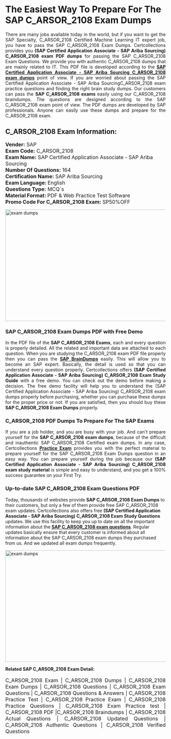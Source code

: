 <h1>The Easiest Way To Prepare For The SAP C_ARSOR_2108 Exam Dumps</h1> <p style="text-align:justify">There are many jobs available today in the world, but if you want to get the SAP Specialty, C_ARSOR_2108 Certified Machine Learning IT expert job, you have to pass the SAP C_ARSOR_2108 Exam Dumps. Certcollections provides you <strong>(SAP Certified Application Associate - SAP Ariba Sourcing) C_ARSOR_2108 exam PDF dumps</strong> for passing the SAP C_ARSOR_2108 Exam Questions. We provide you with authentic C_ARSOR_2108 dumps that are mainly related to IT. This PDF file is developed according to the <a href="https://www.certsofficial.com/sap/c_arsor_2108-questions"><strong>SAP Certified Application Associate - SAP Ariba Sourcing C_ARSOR_2108 exam dumps</strong></a> point of view. If you are worried about passing the SAP Certified Application Associate - SAP Ariba SourcingC_ARSOR_2108 exam practice questions and finding the right brain study dumps. Our customers can pass the <strong>SAP C_ARSOR_2108 exams </strong>easily using our C_ARSOR_2108 braindumps. The questions are designed according to the SAP C_ARSOR_2108 exam point of view. The PDF dumps are developed by SAP professionals. Anyone can easily use these dumps and prepare for the C_ARSOR_2108 exam.</p> <h2><strong>C_ARSOR_2108 Exam Information:</strong></h2> <p><span style="font-size:16px"><strong>Vender:</strong> SAP<br /> <strong>Exam Code:</strong> C_ARSOR_2108<br /> <strong>Exam Name:</strong> SAP Certified Application Associate - SAP Ariba Sourcing<br /> <strong>Number Of Questions:</strong> 164<br /> <strong>Certification Name:</strong> SAP Ariba Sourcing<br /> <strong>Exam Language: </strong>English<br /> <strong>Questions Type:</strong> MCQ`s<br /> <strong>Material Format: </strong>PDF & Web Practice Test Software<br /> <strong>Promo Code For C_ARSOR_2108 Exam:</strong> SP50%OFF</span></p> <p><a href="https://www.certsofficial.com/sap/c_arsor_2108-questions" rel="no-follow"><img alt="exam dumps" src="https://www.certcollections.com/uploads/content/certsofficial.jpg" style="height:350px; width:750px" /></a></p> <h3><strong>SAP C_ARSOR_2108 Exam Dumps PDF with Free Demo</strong></h3> <p style="text-align:justify">In the PDF file of the <strong>SAP C_ARSOR_2108 Exams</strong>, each and every question is properly detailed. All the related and important data are attached to each question. When you are studying the C_ARSOR_2108 exam PDF file properly then you can pass the <a href="https://www.certsofficial.com/sap-dumps"><strong>SAP BrainDumps</strong></a> easily. This will allow you to become an SAP expert. Basically, the detail is used so that you can understand every question properly. Certcollections offers <strong>(SAP Certified Application Associate - SAP Ariba Sourcing) C_ARSOR_2108 Exam Study Guide</strong> with a free demo. You can check out the demo before making a decision. The free demo facility will help you to understand the (SAP Certified Application Associate - SAP Ariba Sourcing) C_ARSOR_2108 exam dumps properly before purchasing, whether you can purchase these dumps for the proper price or not. If you are satisfied, then you should buy these <strong>SAP C_ARSOR_2108 Exam Dumps</strong> properly.</p> <h3><strong>C_ARSOR_2108 PDF Dumps To Prepare For The SAP Exams</strong></h3> <p style="text-align:justify">If you are a job holder, and you are busy with your job. And can't prepare yourself for the <strong>SAP C_ARSOR_2108 exam dumps</strong>, because of the difficult and inauthentic SAP C_ARSOR_2108 Certified exam dumps. In any case, Certcollections <strong><a href="https://www.certsofficial.com/">Practice Exam</a></strong> provides you with the perfect material to prepare yourself for the SAP C_ARSOR_2108 Exam Dumps question in an easy way. You can prepare yourself during the job because our <strong>(SAP Certified Application Associate - SAP Ariba Sourcing) C_ARSOR_2108 exam study material</strong> is simple and easy to understand, and you get a 100% success guarantee on your First Try.</p> <h3><strong>Up-to-date SAP C_ARSOR_2108 Exam Questions PDF</strong></h3> <p>Today, thousands of websites provide <strong>SAP C_ARSOR_2108 Exam Dumps</strong> to their customers, but only a few of them provide free SAP C_ARSOR_2108 exam updates. Certcollections also offers free <strong>(SAP Certified Application Associate - SAP Ariba Sourcing) C_ARSOR_2108 Exam Study Questions</strong> updates. We use this facility to keep you up to date on all the important information about the <a href="https://www.certsofficial.com/sap/c_arsor_2108-questions"><strong>SAP C_ARSOR_2108 exam questions</strong></a>. Regular updates basically ensure that every customer is informed about all information about the SAP C_ARSOR_2108 exam dumps they purchased from us. And we updated all exam dumps frequently.</p> <p><a href="https://www.certsofficial.com/sap/c_arsor_2108-questions"><img alt="exam dumps " src="https://www.certcollections.com/uploads/content/certsofficial2.jpg" style="height:350px; width:750px" /></a></p> <p style="text-align:justify"><span style="font-size:14px"><strong>Related SAP C_ARSOR_2108 Exam Detail:</strong></span><br /> <br /> <span style="font-size:16px">C_ARSOR_2108 Exam | C_ARSOR_2108 Dumps | C_ARSOR_2108 Exam Dumps | C_ARSOR_2108 Questions | C_ARSOR_2108 Exam Questions | C_ARSOR_2108 Questions & Answers | C_ARSOR_2108 Practice Test | C_ARSOR_2108 Practice Exam | C_ARSOR_2108 Practice Questions | C_ARSOR_2108 Exam Practice test | C_ARSOR_2108 PDF |C_ARSOR_2108 Braindumps | C_ARSOR_2108 Actual Questions | C_ARSOR_2108 Updated Questions | C_ARSOR_2108 Authentic Questions | C_ARSOR_2108 Verified Questions</span></p>
